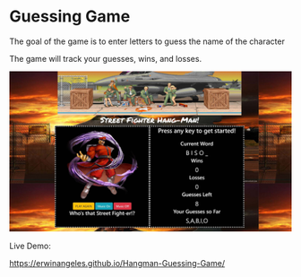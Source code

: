 # Guessing Game 
<p>The goal of the game is to enter letters to guess the name of the character</p>
<p>The game will track your guesses, wins, and losses.</p>
<img src="https://github.com/erwinangeles/Hangman-Guessing-Game/raw/master/assets/images/screenshot.jpg"/>
<p>Live Demo:</p>
<p><a href="https://erwinangeles.github.io/street-fighter-word-guessing-game/" target="_blank" rel="noopener">https://erwinangeles.github.io/Hangman-Guessing-Game/</a></p>

